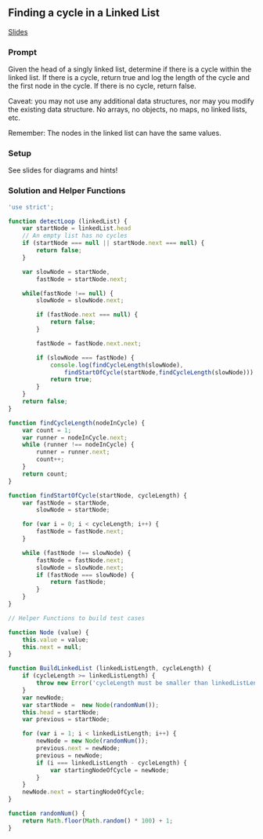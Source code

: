## Finding a cycle in a Linked List

[Slides](http://slides.com/katehumphrey/reacto-3-2-3#/)

### Prompt 

Given the head of a singly linked list, determine if there is a cycle within the linked list. If there is a cycle, return true and log the length of the cycle and the first node in the cycle. If there is no cycle, return false.

Caveat: you may not use any additional data structures, nor may you modify the existing data structure. No arrays, no objects, no maps, no linked lists, etc.

Remember: The nodes in the linked list can have the same values.

### Setup 

See slides for diagrams and hints!

### Solution and Helper Functions

```js
'use strict';

function detectLoop (linkedList) {
    var startNode = linkedList.head
    // An empty list has no cycles
    if (startNode === null || startNode.next === null) {
        return false;
    }

    var slowNode = startNode,
        fastNode = startNode.next;

    while(fastNode !== null) {
        slowNode = slowNode.next;

        if (fastNode.next === null) {
            return false;
        }

        fastNode = fastNode.next.next;

        if (slowNode === fastNode) {
            console.log(findCycleLength(slowNode), 
                findStartOfCycle(startNode,findCycleLength(slowNode)))
            return true; 
        }
    }
    return false;
}

function findCycleLength(nodeInCycle) {
    var count = 1;
    var runner = nodeInCycle.next;
    while (runner !== nodeInCycle) {
        runner = runner.next;
        count++;
    }
    return count;
}

function findStartOfCycle(startNode, cycleLength) {
    var fastNode = startNode,
        slowNode = startNode;

    for (var i = 0; i < cycleLength; i++) {
        fastNode = fastNode.next;
    }

    while (fastNode !== slowNode) {
        fastNode = fastNode.next;
        slowNode = slowNode.next;
        if (fastNode === slowNode) {
            return fastNode;
        }
    }
}

// Helper Functions to build test cases

function Node (value) {
    this.value = value;
    this.next = null;
}

function BuildLinkedList (linkedListLength, cycleLength) {
    if (cycleLength >= linkedListLength) {
        throw new Error('cycleLength must be smaller than linkedListLength');
    }
    var newNode;
    var startNode =  new Node(randomNum());
    this.head = startNode;
    var previous = startNode;

    for (var i = 1; i < linkedListLength; i++) {
        newNode = new Node(randomNum());
        previous.next = newNode;
        previous = newNode;
        if (i === linkedListLength - cycleLength) {
            var startingNodeOfCycle = newNode; 
        }
    }
    newNode.next = startingNodeOfCycle;
}

function randomNum() {
    return Math.floor(Math.random() * 100) + 1;
}
```
